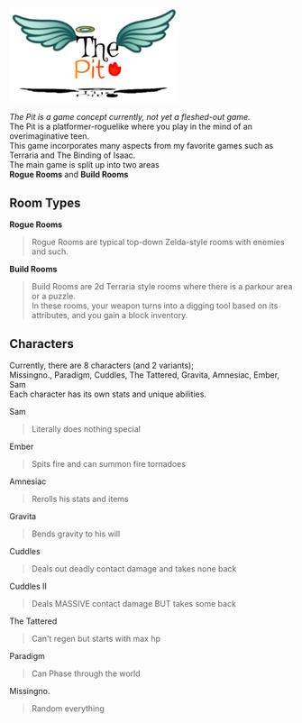 <link rel="icon" type="x-icon" href="readme/favicon.ico"> <br>
 
<img src='readme/image2.jpg' width='300'> <br/>

*The Pit is a game concept currently, not yet a fleshed-out game.* <br/>
The Pit is a platformer-roguelike where you play in the mind of an overimaginative teen. <br/>
This game incorporates many aspects from my favorite games such as Terraria and The Binding of Isaac. <br/>
The main game is split up into two areas <br/>
**Rogue Rooms** and **Build Rooms** <br/>

## Room Types    
  **Rogue Rooms** <br/>
  > Rogue Rooms are typical top-down Zelda-style rooms with enemies and such. <br/>
  
  **Build Rooms** <br/>
  > Build Rooms are 2d Terraria style rooms where there is a parkour area or a puzzle. <br/>
  > In these rooms, your weapon turns into a digging tool based on its attributes, and you gain a block inventory. <br>
  
## Characters

Currently, there are 8 characters (and 2 variants); <br>
Missingno., Paradigm, Cuddles, The Tattered, Gravita, Amnesiac, Ember, Sam <br/>
Each character has its own stats and unique abilities. <br>

Sam <br>
> Literally does nothing special <br>

Ember <br>
> Spits fire and can summon fire tornadoes <br>

Amnesiac <br>
> Rerolls his stats and items <br>

Gravita <br>
> Bends gravity to his will <br>

Cuddles <br>
> Deals out deadly contact damage and takes none back <br>

Cuddles II <br>

> Deals MASSIVE contact damage BUT takes some back <br>


The Tattered <br>
> Can't regen but starts with max hp <br>

Paradigm <br>
> Can Phase through the world <br>

Missingno. <br>
> Random everything <br>

